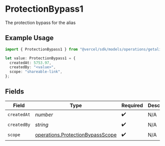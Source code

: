# ProtectionBypass1

The protection bypass for the alias

## Example Usage

```typescript
import { ProtectionBypass1 } from "@vercel/sdk/models/operations/getalias.js";

let value: ProtectionBypass1 = {
  createdAt: 5753.97,
  createdBy: "<value>",
  scope: "shareable-link",
};
```

## Fields

| Field                                                                                | Type                                                                                 | Required                                                                             | Description                                                                          |
| ------------------------------------------------------------------------------------ | ------------------------------------------------------------------------------------ | ------------------------------------------------------------------------------------ | ------------------------------------------------------------------------------------ |
| `createdAt`                                                                          | *number*                                                                             | :heavy_check_mark:                                                                   | N/A                                                                                  |
| `createdBy`                                                                          | *string*                                                                             | :heavy_check_mark:                                                                   | N/A                                                                                  |
| `scope`                                                                              | [operations.ProtectionBypassScope](../../models/operations/protectionbypassscope.md) | :heavy_check_mark:                                                                   | N/A                                                                                  |